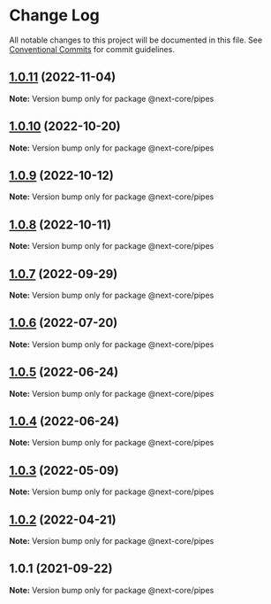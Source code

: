 # Change Log

All notable changes to this project will be documented in this file.
See [Conventional Commits](https://conventionalcommits.org) for commit guidelines.

## [1.0.11](https://github.com/easyops-cn/next-core/compare/@next-core/pipes@1.0.10...@next-core/pipes@1.0.11) (2022-11-04)

**Note:** Version bump only for package @next-core/pipes





## [1.0.10](https://github.com/easyops-cn/next-core/compare/@next-core/pipes@1.0.9...@next-core/pipes@1.0.10) (2022-10-20)

**Note:** Version bump only for package @next-core/pipes





## [1.0.9](https://github.com/easyops-cn/next-core/compare/@next-core/pipes@1.0.8...@next-core/pipes@1.0.9) (2022-10-12)

**Note:** Version bump only for package @next-core/pipes





## [1.0.8](https://github.com/easyops-cn/next-core/compare/@next-core/pipes@1.0.7...@next-core/pipes@1.0.8) (2022-10-11)

**Note:** Version bump only for package @next-core/pipes





## [1.0.7](https://github.com/easyops-cn/next-core/compare/@next-core/pipes@1.0.6...@next-core/pipes@1.0.7) (2022-09-29)

**Note:** Version bump only for package @next-core/pipes

## [1.0.6](https://github.com/easyops-cn/next-core/compare/@next-core/pipes@1.0.5...@next-core/pipes@1.0.6) (2022-07-20)

**Note:** Version bump only for package @next-core/pipes

## [1.0.5](https://github.com/easyops-cn/next-core/compare/@next-core/pipes@1.0.4...@next-core/pipes@1.0.5) (2022-06-24)

**Note:** Version bump only for package @next-core/pipes

## [1.0.4](https://github.com/easyops-cn/next-core/compare/@next-core/pipes@1.0.3...@next-core/pipes@1.0.4) (2022-06-24)

**Note:** Version bump only for package @next-core/pipes

## [1.0.3](https://github.com/easyops-cn/next-core/compare/@next-core/pipes@1.0.2...@next-core/pipes@1.0.3) (2022-05-09)

**Note:** Version bump only for package @next-core/pipes

## [1.0.2](https://github.com/easyops-cn/next-core/compare/@next-core/pipes@1.0.1...@next-core/pipes@1.0.2) (2022-04-21)

**Note:** Version bump only for package @next-core/pipes

## 1.0.1 (2021-09-22)

**Note:** Version bump only for package @next-core/pipes
